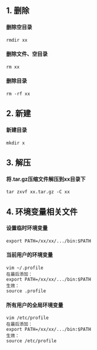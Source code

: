 ## 1. 删除
#### 删除空目录
```
rmdir xx
```

#### 删除文件、空目录
```
rm xx
```

#### 删除目录
```
rm -rf xx
```

## 2. 新建
#### 新建目录
```
mkdir x
```

## 3. 解压
#### 将.tar.gz压缩文件解压到xx目录下
```
tar zxvf xx.tar.gz -C xx
```

## 4. 环境变量相关文件
#### 设置临时环境变量
```
export PATH=/xx/xx/.../bin:$PATH
```

#### 当前用户的环境变量
```
vim ~/.profile
在最后添加：
export PATH=/xx/xx/.../bin:$PATH
生效：
source .profile
```

#### 所有用户的全局环境变量
```
vim /etc/profile
在最后添加：
export PATH=/xx/xx/.../bin:$PATH
生效：
source /etc/profile
```
